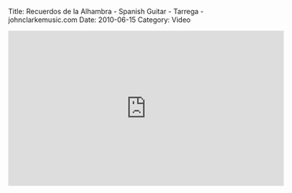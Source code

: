 Title: Recuerdos de la Alhambra - Spanish Guitar - Tarrega - johnclarkemusic.com
Date: 2010-06-15
Category: Video

<iframe width="560" height="315" src="https://www.youtube.com/embed/PSX2iTnN4hg" title="YouTube video player" frameborder="0" allow="accelerometer; autoplay; clipboard-write; encrypted-media; gyroscope; picture-in-picture" allowfullscreen></iframe>

